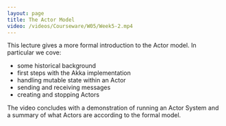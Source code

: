 ```yaml
---
layout: page
title: The Actor Model
video: /videos/Courseware/W05/Week5-2.mp4
---
```


This lecture gives a more formal introduction to the Actor model. In particular we cove:

* some historical background
* first steps with the Akka implementation
* handling mutable state within an Actor
* sending and receiving messages
* creating and stopping Actors

The video concludes with a demonstration of running an Actor System and a summary of what Actors are according to the formal model.

